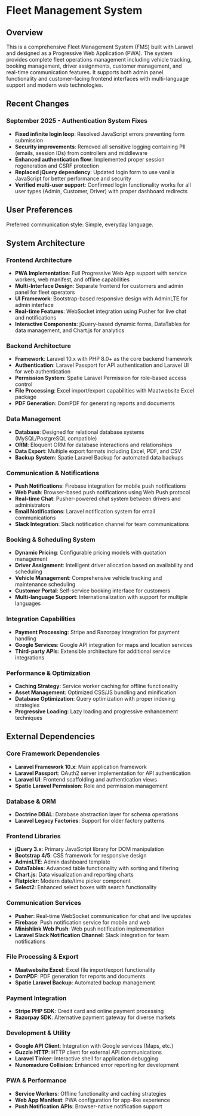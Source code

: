 # Fleet Management System

## Overview

This is a comprehensive Fleet Management System (FMS) built with Laravel and designed as a Progressive Web Application (PWA). The system provides complete fleet operations management including vehicle tracking, booking management, driver assignments, customer management, and real-time communication features. It supports both admin panel functionality and customer-facing frontend interfaces with multi-language support and modern web technologies.

## Recent Changes

### September 2025 - Authentication System Fixes
- **Fixed infinite login loop**: Resolved JavaScript errors preventing form submission
- **Security improvements**: Removed all sensitive logging containing PII (emails, session IDs) from controllers and middleware
- **Enhanced authentication flow**: Implemented proper session regeneration and CSRF protection
- **Replaced jQuery dependency**: Updated login form to use vanilla JavaScript for better performance and security
- **Verified multi-user support**: Confirmed login functionality works for all user types (Admin, Customer, Driver) with proper dashboard redirects

## User Preferences

Preferred communication style: Simple, everyday language.

## System Architecture

### Frontend Architecture
- **PWA Implementation**: Full Progressive Web App support with service workers, web manifest, and offline capabilities
- **Multi-Interface Design**: Separate frontend for customers and admin panel for fleet operators
- **UI Framework**: Bootstrap-based responsive design with AdminLTE for admin interface
- **Real-time Features**: WebSocket integration using Pusher for live chat and notifications
- **Interactive Components**: jQuery-based dynamic forms, DataTables for data management, and Chart.js for analytics

### Backend Architecture
- **Framework**: Laravel 10.x with PHP 8.0+ as the core backend framework
- **Authentication**: Laravel Passport for API authentication and Laravel UI for web authentication
- **Permission System**: Spatie Laravel Permission for role-based access control
- **File Processing**: Excel import/export capabilities with Maatwebsite Excel package
- **PDF Generation**: DomPDF for generating reports and documents

### Data Management
- **Database**: Designed for relational database systems (MySQL/PostgreSQL compatible)
- **ORM**: Eloquent ORM for database interactions and relationships
- **Data Export**: Multiple export formats including Excel, PDF, and CSV
- **Backup System**: Spatie Laravel Backup for automated data backups

### Communication & Notifications
- **Push Notifications**: Firebase integration for mobile push notifications
- **Web Push**: Browser-based push notifications using Web Push protocol
- **Real-time Chat**: Pusher-powered chat system between drivers and administrators
- **Email Notifications**: Laravel notification system for email communications
- **Slack Integration**: Slack notification channel for team communications

### Booking & Scheduling System
- **Dynamic Pricing**: Configurable pricing models with quotation management
- **Driver Assignment**: Intelligent driver allocation based on availability and scheduling
- **Vehicle Management**: Comprehensive vehicle tracking and maintenance scheduling
- **Customer Portal**: Self-service booking interface for customers
- **Multi-language Support**: Internationalization with support for multiple languages

### Integration Capabilities
- **Payment Processing**: Stripe and Razorpay integration for payment handling
- **Google Services**: Google API integration for maps and location services
- **Third-party APIs**: Extensible architecture for additional service integrations

### Performance & Optimization
- **Caching Strategy**: Service worker caching for offline functionality
- **Asset Management**: Optimized CSS/JS bundling and minification
- **Database Optimization**: Query optimization with proper indexing strategies
- **Progressive Loading**: Lazy loading and progressive enhancement techniques

## External Dependencies

### Core Framework Dependencies
- **Laravel Framework 10.x**: Main application framework
- **Laravel Passport**: OAuth2 server implementation for API authentication
- **Laravel UI**: Frontend scaffolding and authentication views
- **Spatie Laravel Permission**: Role and permission management

### Database & ORM
- **Doctrine DBAL**: Database abstraction layer for schema operations
- **Laravel Legacy Factories**: Support for older factory patterns

### Frontend Libraries
- **jQuery 3.x**: Primary JavaScript library for DOM manipulation
- **Bootstrap 4/5**: CSS framework for responsive design
- **AdminLTE**: Admin dashboard template
- **DataTables**: Advanced table functionality with sorting and filtering
- **Chart.js**: Data visualization and reporting charts
- **Flatpickr**: Modern date/time picker component
- **Select2**: Enhanced select boxes with search functionality

### Communication Services
- **Pusher**: Real-time WebSocket communication for chat and live updates
- **Firebase**: Push notification service for mobile and web
- **Minishlink Web Push**: Web push notification implementation
- **Laravel Slack Notification Channel**: Slack integration for team notifications

### File Processing & Export
- **Maatwebsite Excel**: Excel file import/export functionality
- **DomPDF**: PDF generation for reports and documents
- **Spatie Laravel Backup**: Automated backup management

### Payment Integration
- **Stripe PHP SDK**: Credit card and online payment processing
- **Razorpay SDK**: Alternative payment gateway for diverse markets

### Development & Utility
- **Google API Client**: Integration with Google services (Maps, etc.)
- **Guzzle HTTP**: HTTP client for external API communications
- **Laravel Tinker**: Interactive shell for application debugging
- **Nunomaduro Collision**: Enhanced error reporting for development

### PWA & Performance
- **Service Workers**: Offline functionality and caching strategies
- **Web App Manifest**: PWA configuration for app-like experience
- **Push Notification APIs**: Browser-native notification support